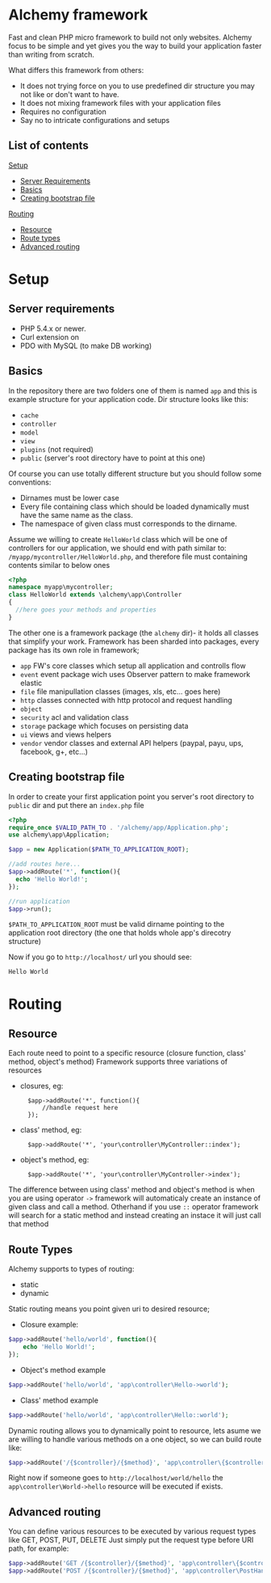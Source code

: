 Alchemy framework
=================

Fast and clean PHP micro framework to build not only websites. Alchemy focus to be simple and yet
gives you the way to build your application faster than writing from scratch. 

What differs this framework from others:
- It does not trying force on you to use predefined dir structure you may not like or don't want to have.
- It does not mixing framework files with your application files
- Requires no configuration
- Say no to intricate configurations and setups


List of contents
----------------

[Setup](#setup)
- [Server Requirements](#server-requirements)
- [Basics](#basics)
- [Creating bootstrap file](#creating-bootstrap-file)

[Routing](#routing)
- [Resource](#resource)
- [Route types](#route-types)
- [Advanced routing](#advanced-routing)


Setup
=====

Server requirements
-------------------

- PHP 5.4.x or newer.
- Curl extension on
- PDO with MySQL (to make DB working)

Basics
------

In the repository there are two folders one of them is named `app` and this is example structure
for your application code.
Dir structure looks like this:
- `cache`
- `controller`
- `model`
- `view`
- `plugins` (not required)
- `public` (server's root directory have to point at this one)

Of course you can use totally different structure but you should follow some conventions:
- Dirnames must be lower case
- Every file containing class which should be loaded dynamically must have the same name as the class. 
- The namespace of given class must corresponds to the dirname. 

Assume we willing to create `HelloWorld` class which will be one of controllers for our application, we should
end with path similar to: `/myapp/mycontroller/HelloWorld.php`, and therefore file must containing contents
similar to below ones

```php
<?php
namespace myapp\mycontroller;
class HelloWorld extends \alchemy\app\Controller
{
  //here goes your methods and properties
}
```

The other one is a framework package (the `alchemy` dir)- it holds all classes that simplify your work.
Framework has been sharded into packages, every package has its own role in framework;

- `app` FW's core classes which setup all application and controlls flow
- `event` event package wich uses Observer pattern to make framework elastic 
- `file` file manipullation classes (images, xls, etc... goes here)
- `http` classes connected with http protocol and request handling
- `object`
- `security` acl and validation class
- `storage` package which focuses on persisting data
- `ui` views and views helpers
- `vendor` vendor classes and external API helpers (paypal, payu, ups, facebook, g+, etc...)

Creating bootstrap file
-----------------------

In order to create your first application point you server's root directory to `public` dir and put there an `index.php` file

```php
<?php
require_once $VALID_PATH_TO . '/alchemy/app/Application.php';
use alchemy\app\Application;

$app = new Application($PATH_TO_APPLICATION_ROOT);

//add routes here...
$app->addRoute('*', function(){ 
  echo 'Hello World!';
});

//run application
$app->run();
```

`$PATH_TO_APPLICATION_ROOT` must be valid dirname pointing to the application root directory (the one that holds whole app's
direcotry structure)


Now if you go to `http://localhost/` url you should see:

    Hello World

Routing
=======

Resource
--------

Each route need to point to a specific resource (closure function, class' method, object's method)
Framework supports three variations of resources
- closures, eg:

        $app->addRoute('*', function(){
            //handle request here
        });

- class' method, eg:

        $app->addRoute('*', 'your\controller\MyController::index');

- object's method, eg:

        $app->addRoute('*', 'your\controller\MyController->index');

The difference between using class' method and object's method is when you are using operator `->` 
framework will automaticaly create an instance of given class and call a method. Otherhand if you use `::` operator
framework will search for a static method and instead creating an instace it will just call that method

Route Types
-----------

Alchemy supports to types of routing:
- static
- dynamic 

Static routing means you point given uri to desired resource;

- Closure example:
```php
$app->addRoute('hello/world', function(){
    echo 'Hello World!';
});
```
- Object's method example
```php
$app->addRoute('hello/world', 'app\controller\Hello->world');
```
- Class' method example
```php
$app->addRoute('hello/world', 'app\controller\Hello::world');
```

Dynamic routing allows you to dynamically point to resource, lets asume we are willing to handle
various methods on a one object, so we can build route like:
```php
$app->addRoute('/{$controller}/{$method}', 'app\controller\{$controller}->{$method}');
```
Right now if someone goes to `http://localhost/world/hello` the `app\controller\World->hello` resource
will be executed if exists.

Advanced routing
----------------

You can define various resources to be executed by various request types like GET, POST, PUT, DELETE
Just simply put the request type before URI path, for example:
```php
$app->addRoute('GET /{$controller}/{$method}', 'app\controller\{$controller}->{$method}');
$app->addRoute('POST /{$controller}/{$method}', 'app\controller\PostHandler->{$controller}{$method}');
```

